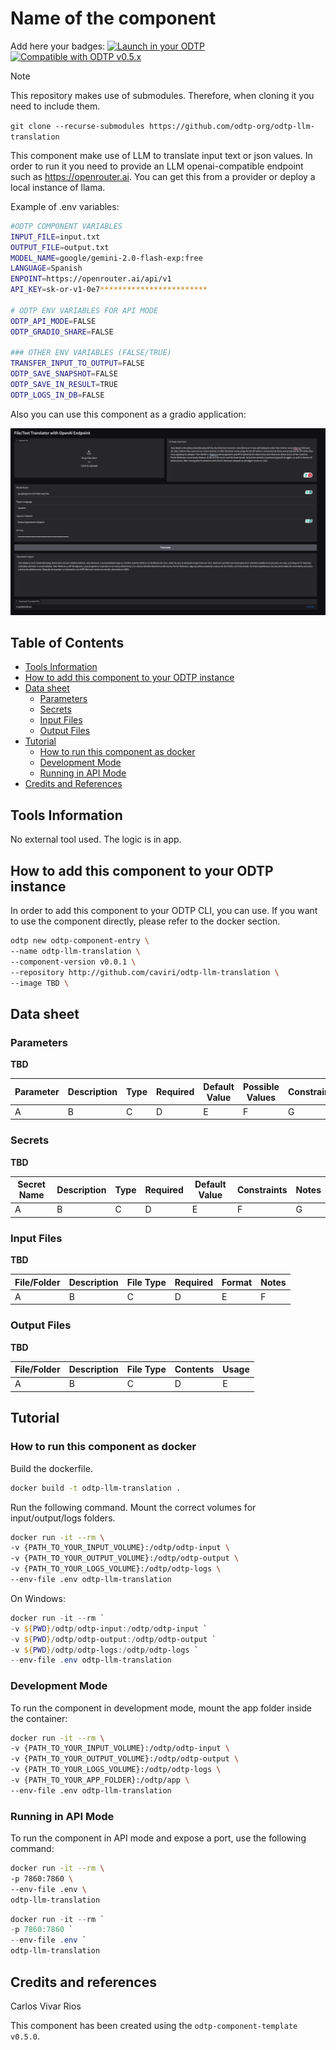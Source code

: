 # Name of the component

Add here your badges:
[![Launch in your ODTP](https://img.shields.io/badge/Launch%20in%20your-ODTP-blue?logo=launch)](http://localhost:8501/launch-component)
[![Compatible with ODTP v0.5.x](https://img.shields.io/badge/Compatible%20with-ODTP%20v0.5.0-green)]("")

> [!NOTE]  
> This repository makes use of submodules. Therefore, when cloning it you need to include them.
>  
> `git clone --recurse-submodules https://github.com/odtp-org/odtp-llm-translation`

This component make use of LLM to translate input text or json values. In order to run it you need to provide an LLM openai-compatible endpoint such as https://openrouter.ai. You can get this from a provider or deploy a local instance of llama.

Example of .env variables:
```bash
#ODTP COMPONENT VARIABLES
INPUT_FILE=input.txt
OUTPUT_FILE=output.txt
MODEL_NAME=google/gemini-2.0-flash-exp:free
LANGUAGE=Spanish
ENPOINT=https://openrouter.ai/api/v1
API_KEY=sk-or-v1-0e7************************

# ODTP ENV VARIABLES FOR API MODE
ODTP_API_MODE=FALSE
ODTP_GRADIO_SHARE=FALSE

### OTHER ENV VARIABLES (FALSE/TRUE)
TRANSFER_INPUT_TO_OUTPUT=FALSE
ODTP_SAVE_SNAPSHOT=FALSE
ODTP_SAVE_IN_RESULT=TRUE
ODTP_LOGS_IN_DB=FALSE
```

Also you can use this component as a gradio application:

![](assets/llm-translator.png)

## Table of Contents

- [Tools Information](#tools-information)
- [How to add this component to your ODTP instance](#how-to-add-this-component-to-your-odtp-instance)
- [Data sheet](#data-sheet)
    - [Parameters](#parameters)
    - [Secrets](#secrets)
    - [Input Files](#input-files)
    - [Output Files](#output-files)
- [Tutorial](#tutorial)
    - [How to run this component as docker](#how-to-run-this-component-as-docker)
    - [Development Mode](#development-mode)
    - [Running in API Mode](#running-in-api-mode)
- [Credits and References](#credits-and-references)

## Tools Information

No external tool used. The logic is in app.

## How to add this component to your ODTP instance

In order to add this component to your ODTP CLI, you can use. If you want to use the component directly, please refer to the docker section. 

``` bash
odtp new odtp-component-entry \
--name odtp-llm-translation \
--component-version v0.0.1 \
--repository http://github.com/caviri/odtp-llm-translation \
--image TBD \
```

## Data sheet

### Parameters

 **TBD**

| Parameter | Description | Type | Required | Default Value | Possible Values | Constraints |
| --- | --- | --- | --- | --- | --- | --- |
| A | B | C | D | E | F | G |

### Secrets

 **TBD**

| Secret Name | Description | Type | Required | Default Value | Constraints | Notes |
| --- | --- | --- | --- | --- | --- | --- |
| A | B | C | D | E | F | G |

### Input Files

 **TBD**

| File/Folder | Description | File Type | Required | Format | Notes |
| --- | --- | --- | --- | --- | --- |
| A | B | C | D | E | F |

### Output Files

 **TBD**

| File/Folder | Description | File Type | Contents | Usage |
| --- | --- | --- | --- | --- |
| A | B | C | D | E |

## Tutorial

### How to run this component as docker

Build the dockerfile.

``` bash
docker build -t odtp-llm-translation .
```

Run the following command. Mount the correct volumes for input/output/logs folders.

``` bash
docker run -it --rm \
-v {PATH_TO_YOUR_INPUT_VOLUME}:/odtp/odtp-input \
-v {PATH_TO_YOUR_OUTPUT_VOLUME}:/odtp/odtp-output \
-v {PATH_TO_YOUR_LOGS_VOLUME}:/odtp/odtp-logs \
--env-file .env odtp-llm-translation
```

On Windows:

```powershell
docker run -it --rm `
-v ${PWD}/odtp/odtp-input:/odtp/odtp-input `
-v ${PWD}/odtp/odtp-output:/odtp/odtp-output `
-v ${PWD}/odtp/odtp-logs:/odtp/odtp-logs `
--env-file .env odtp-llm-translation
```

### Development Mode

To run the component in development mode, mount the app folder inside the container:

``` bash
docker run -it --rm \
-v {PATH_TO_YOUR_INPUT_VOLUME}:/odtp/odtp-input \
-v {PATH_TO_YOUR_OUTPUT_VOLUME}:/odtp/odtp-output \
-v {PATH_TO_YOUR_LOGS_VOLUME}:/odtp/odtp-logs \
-v {PATH_TO_YOUR_APP_FOLDER}:/odtp/app \
--env-file .env odtp-llm-translation
```


### Running in API Mode

To run the component in API mode and expose a port, use the following command:

``` bash
docker run -it --rm \
-p 7860:7860 \
--env-file .env \
odtp-llm-translation
```

```powershell
docker run -it --rm `
-p 7860:7860 `
--env-file .env `
odtp-llm-translation
```



## Credits and references

Carlos Vivar Rios

This component has been created using the `odtp-component-template` `v0.5.0`. 